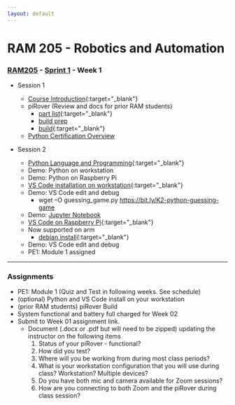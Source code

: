 ```yaml
---
layout: default
---
```


# RAM 205 - Robotics and Automation

### [RAM205](../../) - [Sprint 1](../) - Week 1

- Session 1
    - [Course Introduction](../../course_info/RAM205.Syllabus.pdf){:target="_blank"}
    - piRover (Review and docs for prior RAM students)
        - [part list](piRoverBuild/Parts_piRover_V3_F20.pdf){:target="_blank"}
        - [build prep](piRoverBuild/piRoverBuildPreparation.pdf)
        - [build](piRoverBuild/piRoverBuild.pdf){:target="_blank"}
    - [Python Certification Overview](../../python_cert)
    
- Session 2
    - [Python Language and Programming](python/PythonIntroduction.pptx){:target="_blank"}
    - Demo: Python on workstation
    - Demo: Python on Raspberry Pi 
    - [VS Code installation on workstation](https://code.visualstudio.com/Download){:target="_blank"}
    - Demo: VS Code edit and debug
        - wget –O guessing_game.py https://bit.ly/K2-python-guessing-game
    - Demo: [Jupyter Notebook](python/Strings.ipynb)
    - [VS Code on Raspberry Pi](python/VisualStudioCodeGettingStarted.pdf){:target="_blank"}
    - Now supported on arm
        - [debian install](https://snapcraft.io/install/code/debian){:target="_blank"}
    - Demo: VS Code edit and debug
    - PE1: Module 1 assigned

---

### Assignments
- PE1: Module 1 (Quiz and Test in following weeks. See schedule)
- (optional) Python and VS Code install on your workstation
- (prior RAM students) piRover Build
- System functional and battery full charged for Week 02
- Submit to Week 01 assignment link.
    - Document (.docx or .pdf but will need to be zipped) updating the instructor on the following items
        1. Status of your piRover - functional?
        2. How did you test?
        3. Where will you be working from during most class periods?
        4. What is your workstation configuration that you will use during class? Workstation? Multiple devices?
        5. Do you have both mic and camera available for Zoom sessions?
        6. How are you connecting to both Zoom and the piRover during class session?

